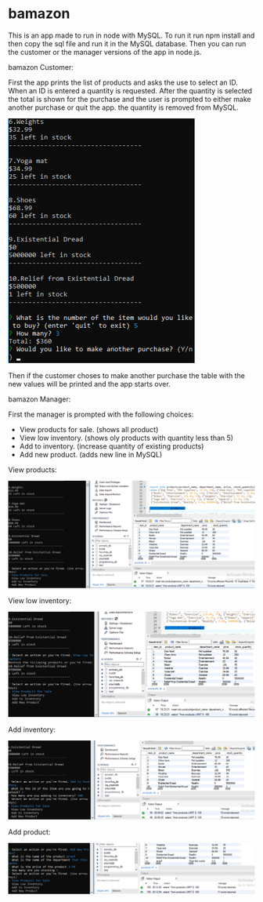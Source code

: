 # bamazon


This is an app made to run in node with MySQL. To run it run npm install and then copy the sql file and run it in the MySQL database.
Then you can run the customer or the manager versions of the app in node.js.

bamazon Customer:

First the app prints the list of products and asks the use to select an ID. When an ID is entered a quantity is requested. After the quantity is selected the total is shown for the purchase and the user is prompted to either make another purchase or quit the app. the quantity is removed from MySQL. 

![IMG of products and request](https://github.com/iamstu/bamazon/blob/master/images/cust-first.png)


Then if the customer choses to make another purchase the table with the new values will be printed and the app starts over.


bamazon Manager:

First the manager is prompted with the following choices:
* View products for sale. (shows all product)
* View low inventory. (shows oly products with quantity less than 5)
* Add to inventory. (increase quantity of existing products)
* Add new product. (adds new line in MySQL)

View products:

![IMG of products](https://github.com/iamstu/bamazon/blob/master/images/manager-second.png)

View low inventory:

![IMG of low products](https://github.com/iamstu/bamazon/blob/master/images/manager-third.png)

Add inventory:

![IMG of add inventory](https://github.com/iamstu/bamazon/blob/master/images/manager-fourth.png)

Add product:

![IMG of new product](https://github.com/iamstu/bamazon/blob/master/images/manager-fifth.png)
